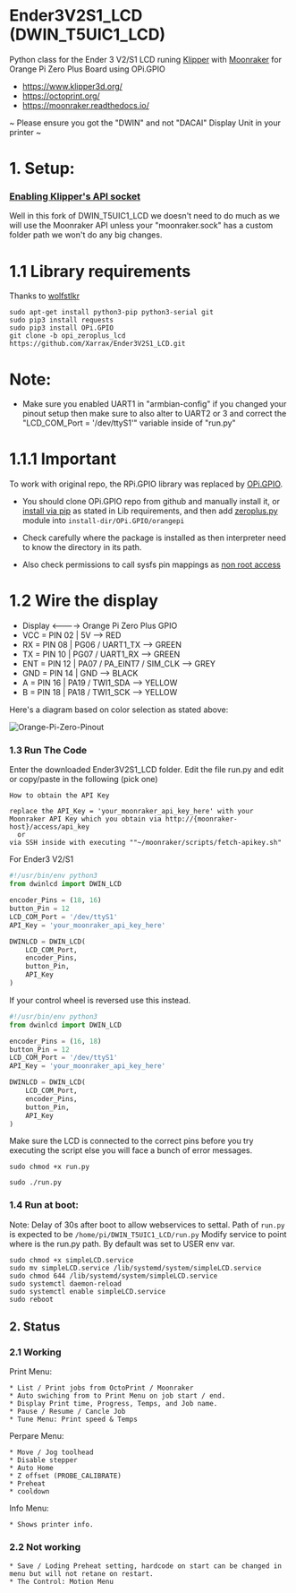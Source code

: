 # Ender3V2S1_LCD (DWIN_T5UIC1_LCD)

Python class for the Ender 3 V2/S1 LCD runing [Klipper](https://github.com/Klipper3d/klipper) with [Moonraker](https://github.com/arksine/moonraker) for Orange Pi Zero Plus Board using OPi.GPIO

- https://www.klipper3d.org/
- https://octoprint.org/
- https://moonraker.readthedocs.io/

~ Please ensure you got the "DWIN" and not "DACAI" Display Unit in your printer ~

# 1. Setup:

### [Enabling Klipper's API socket](https://www.klipper3d.org/API_Server.html)

Well in this fork of DWIN_T5UIC1_LCD we doesn't need to do much as we will use the Moonraker API unless your "moonraker.sock" has a custom folder path we won't do any big changes.

# 1.1 Library requirements

  Thanks to [wolfstlkr](https://www.reddit.com/r/ender3v2/comments/mdtjvk/octoprint_klipper_v2_lcd/gspae7y)

  ```
  sudo apt-get install python3-pip python3-serial git
  sudo pip3 install requests
  sudo pip3 install OPi.GPIO
  git clone -b opi_zeroplus_lcd https://github.com/Xarrax/Ender3V2S1_LCD.git
  ```

# Note:

* Make sure you enabled UART1 in "armbian-config" if you changed your pinout setup then make sure to also alter to UART2 or 3 and correct the "LCD_COM_Port = '/dev/ttyS1'" variable inside of "run.py"

# 1.1.1 Important

To work with original repo, the RPi.GPIO library was replaced by [OPi.GPIO](https://github.com/rm-hull/OPi.GPIO).

- You should clone OPi.GPIO repo from github and manually install it, or [install via pip](https://opi-gpio.readthedocs.io/en/latest/install.html) as stated in Lib requirements, and then add [zeroplus.py](https://github.com/rm-hull/OPi.GPIO/blob/master/orangepi/zero2.py) module into `install-dir/OPi.GPIO/orangepi`

- Check carefully where the package is installed as then interpreter need to know the directory in its path.

- Also check permissions to call sysfs pin mappings as [non root access](https://opi-gpio.readthedocs.io/en/latest/install.html#non-root-access)

# 1.2 Wire the display

* Display <----> Orange Pi Zero Plus GPIO
* VCC	= PIN 02 | 5V --> RED
* RX	= PIN 08 | PG06 / UART1_TX --> GREEN
* TX	= PIN 10 | PG07 / UART1_RX --> GREEN
* ENT	= PIN 12 | PA07 / PA_EINT7 / SIM_CLK --> GREY
* GND	= PIN 14 | GND --> BLACK
* A	= PIN 16 | PA19 / TWI1_SDA --> YELLOW
* B	= PIN 18 | PA18 / TWI1_SCK --> YELLOW

Here's a diagram based on color selection as stated above:

![Orange-Pi-Zero-Pinout](https://user-images.githubusercontent.com/24323772/219821760-080476f0-08d2-47b2-a7fe-1276afe9f644.png)

### 1.3 Run The Code

Enter the downloaded Ender3V2S1_LCD folder.
Edit the file run.py and edit or copy/paste in the following (pick one)

```
How to obtain the API Key

replace the API_Key = 'your_moonraker_api_key_here' with your Moonraker API Key which you obtain via http://{moonraker-host}/access/api_key
  or
via SSH inside with executing ""~/moonraker/scripts/fetch-apikey.sh"

```

For Ender3 V2/S1
```python
#!/usr/bin/env python3
from dwinlcd import DWIN_LCD

encoder_Pins = (18, 16)
button_Pin = 12
LCD_COM_Port = '/dev/ttyS1'
API_Key = 'your_moonraker_api_key_here'

DWINLCD = DWIN_LCD(
	LCD_COM_Port,
	encoder_Pins,
	button_Pin,
	API_Key
)
```

If your control wheel is reversed use this instead.
```python
#!/usr/bin/env python3
from dwinlcd import DWIN_LCD

encoder_Pins = (16, 18)
button_Pin = 12
LCD_COM_Port = '/dev/ttyS1'
API_Key = 'your_moonraker_api_key_here'

DWINLCD = DWIN_LCD(
	LCD_COM_Port,
	encoder_Pins,
	button_Pin,
	API_Key
)
```
Make sure the LCD is connected to the correct pins before you try executing the script else you will face a bunch of error messages.

```
sudo chmod +x run.py

sudo ./run.py

```

### 1.4 Run at boot:

Note: Delay of 30s after boot to allow webservices to settal. Path of `run.py` is expected to be `/home/pi/DWIN_T5UIC1_LCD/run.py`
Modify service to point where is the run.py path. By default was set to USER env var.

   ```
   sudo chmod +x simpleLCD.service
   sudo mv simpleLCD.service /lib/systemd/system/simpleLCD.service
   sudo chmod 644 /lib/systemd/system/simpleLCD.service
   sudo systemctl daemon-reload
   sudo systemctl enable simpleLCD.service
   sudo reboot
   ```
## 2. Status

### 2.1 Working

 Print Menu:

    * List / Print jobs from OctoPrint / Moonraker
    * Auto swiching from to Print Menu on job start / end.
    * Display Print time, Progress, Temps, and Job name.
    * Pause / Resume / Cancle Job
    * Tune Menu: Print speed & Temps

 Perpare Menu:

    * Move / Jog toolhead
    * Disable stepper
    * Auto Home
    * Z offset (PROBE_CALIBRATE)
    * Preheat
    * cooldown

 Info Menu:

    * Shows printer info.

### 2.2 Not working
    * Save / Loding Preheat setting, hardcode on start can be changed in menu but will not retane on restart.
    * The Control: Motion Menu
